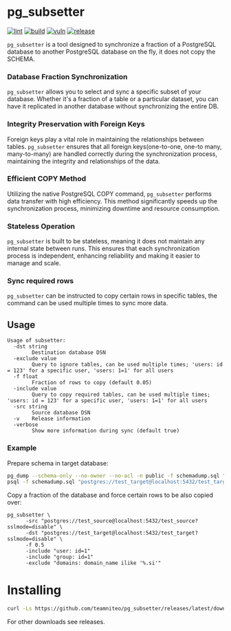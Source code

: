 # pg_subsetter

[![lint](https://github.com/teamniteo/pg_subsetter/actions/workflows/lint.yml/badge.svg)](https://github.com/teamniteo/pg_subsetter/actions/workflows/lint.yml) [![build](https://github.com/teamniteo/pg_subsetter/actions/workflows/go.yml/badge.svg)](https://github.com/teamniteo/pg_subsetter/actions/workflows/go.yml) [![vuln](https://github.com/teamniteo/pg_subsetter/actions/workflows/vuln.yml/badge.svg)](https://github.com/teamniteo/pg_subsetter/actions/workflows/vuln.yml) [![release](https://github.com/teamniteo/pg_subsetter/actions/workflows/release.yml/badge.svg)](https://github.com/teamniteo/pg_subsetter/actions/workflows/release.yml)


`pg_subsetter` is a tool designed to synchronize a fraction of a PostgreSQL database to another PostgreSQL database on the fly, it does not copy the SCHEMA.


### Database Fraction Synchronization
`pg_subsetter` allows you to select and sync a specific subset of your database. Whether it's a fraction of a table or a particular dataset, you can have it replicated in another database without synchronizing the entire DB.

### Integrity Preservation with Foreign Keys
Foreign keys play a vital role in maintaining the relationships between tables. `pg_subsetter` ensures that all foreign keys(one-to-one, one-to many, many-to-many) are handled correctly during the synchronization process, maintaining the integrity and relationships of the data.

### Efficient COPY Method
Utilizing the native PostgreSQL COPY command, `pg_subsetter` performs data transfer with high efficiency. This method significantly speeds up the synchronization process, minimizing downtime and resource consumption.

### Stateless Operation
`pg_subsetter` is built to be stateless, meaning it does not maintain any internal state between runs. This ensures that each synchronization process is independent, enhancing reliability and making it easier to manage and scale.

### Sync required rows
`pg_subsetter` can be instructed to copy certain rows in specific tables, the command can be used multiple times to sync more data.

## Usage

```
Usage of subsetter:
  -dst string
    	Destination database DSN
  -exclude value
    	Query to ignore tables, can be used multiple times; 'users: id = 123' for a specific user, 'users: 1=1' for all users
  -f float
    	Fraction of rows to copy (default 0.05)
  -include value
    	Query to copy required tables, can be used multiple times; 'users: id = 123' for a specific user, 'users: 1=1' for all users
  -src string
    	Source database DSN
  -v	Release information
  -verbose
    	Show more information during sync (default true)
```


### Example


Prepare schema in target database:

```bash
pg_dump --schema-only --no-owner --no-acl -n public -f schemadump.sql "postgres://test_source@localhost:5432/test_source?sslmode=disable"
psql -f schemadump.sql "postgres://test_target@localhost:5432/test_target?sslmode=disable"
```

Copy a fraction of the database and force certain rows to be also copied over:

```
pg_subsetter \
      -src "postgres://test_source@localhost:5432/test_source?sslmode=disable" \
      -dst "postgres://test_target@localhost:5432/test_target?sslmode=disable" \
      -f 0.5
      -include "user: id=1"
      -include "group: id=1"
      -exclude "domains: domain_name ilike '%.si'"

```

# Installing

```bash
curl -Ls https://github.com/teamniteo/pg_subsetter/releases/latest/download/pg_subsetter_Linux_x86_64.tar.gz | tar -xz && mv pg_subsetter /usr/bin
```

For other downloads see releases.
